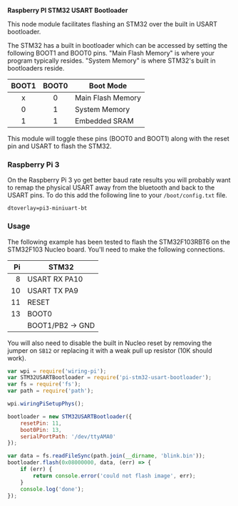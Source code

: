 
**Raspberry PI STM32 USART Bootloader**

This node module facilitates flashing an STM32 over the built in USART bootloader.

The STM32 has a built in bootloader which can be accessed by setting the following
BOOT1 and BOOT0 pins. "Main Flash Memory" is where your program typically resides.
"System Memory" is where STM32's built in bootloaders reside.

| BOOT1 | BOOT0 | Boot Mode         |
|:-----:|:-----:|-------------------|
|   x   |   0   | Main Flash Memory |
|   0   |   1   | System Memory     |
|   1   |   1   | Embedded SRAM     |

This module will toggle these pins (BOOT0 and BOOT1) along with the reset pin and USART
to flash the STM32.

### Raspberry Pi 3

On the Raspberry Pi 3 yo get better baud rate results you will probably want to remap the
physical USART away from the bluetooth and back to the USART pins. To do this add the following
line to your `/boot/config.txt` file.

```
dtoverlay=pi3-miniuart-bt
```

### Usage

The following example has been tested to flash the STM32F103RBT6 on the STM32F103 Nucleo board.
You'll need to make the following connections.

|  Pi  | STM32            |
|-----:|------------------|
|  8   | USART RX PA10    |
|  10  | USART TX PA9     |
|  11  | RESET            |
|  13  | BOOT0            |
|      | BOOT1/PB2 -> GND |

You will also need to disable the built in Nucleo reset by removing the jumper on `SB12` or
replacing it with a weak pull up resistor (10K should work).

```javascript
var wpi = require('wiring-pi');
var STM32USARTBootloader = require('pi-stm32-usart-bootloader');
var fs = require('fs');
var path = require('path');

wpi.wiringPiSetupPhys();

bootloader = new STM32USARTBootloader({
    resetPin: 11,
    boot0Pin: 13,
    serialPortPath: '/dev/ttyAMA0'
});

var data = fs.readFileSync(path.join(__dirname, 'blink.bin'));
bootloader.flash(0x08000000, data, (err) => {
    if (err) {
        return console.error('could not flash image', err);
    }
    console.log('done');
});
```
